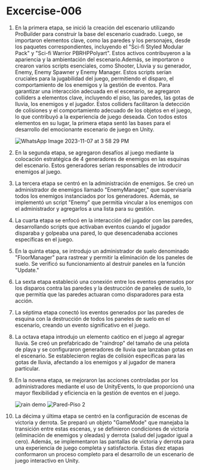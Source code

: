 # Excercise-006

1. En la primera etapa, se inició la creación del escenario utilizando ProBuilder para construir la base del escenario cuadrado. Luego, se importaron elementos clave, como las paredes y los personajes, desde los paquetes correspondientes, incluyendo el "Sci-fi Styled Modular Pack" y "Sci-fi Warrior PBRHPPolyart". Estos activos contribuyeron a la apariencia y la ambientación del escenario.Además, se importaron o crearon varios scripts esenciales, como Shooter, Lluvia y su generador, Enemy, Enemy Spawner y Enemy Manager. Estos scripts serían cruciales para la jugabilidad del juego, permitiendo el disparo, el comportamiento de los enemigos y la gestión de eventos. Para garantizar una interacción adecuada en el escenario, se agregaron colliders a elementos clave, incluyendo el piso, las paredes, las gotas de lluvia, los enemigos y el jugador. Estos colliders facilitaron la detección de colisiones y el comportamiento adecuado de los objetos en el juego, lo que contribuyó a la experiencia de juego deseada. Con todos estos elementos en su lugar, la primera etapa sentó las bases para el desarrollo del emocionante escenario de juego en Unity.

   ![WhatsApp Image 2023-11-07 at 3 58 29 PM](https://github.com/krivera65/Excercise-006/assets/143332773/a2e49c82-2cce-4458-ba31-e458dccb89ea)
   
2. En la segunda etapa, se agregaron desafíos al juego mediante la colocación estratégica de 4 generadores de enemigos en las esquinas del escenario. Estos generadores serían responsables de introducir enemigos al juego.

3. La tercera etapa se centró en la administración de enemigos. Se creó un administrador de enemigos llamado "EnemyManager," que supervisaría todos los enemigos instanciados por los generadores. Además, se implementó un script "Enemy" que permitía vincular a los enemigos con el administrador y agregarlos a una lista para su gestión.

4. La cuarta etapa se enfocó en la interacción del jugador con las paredes, desarrollando scripts que activaban eventos cuando el jugador disparaba y golpeaba una pared, lo que desencadenaba acciones específicas en el juego.

5. En la quinta etapa, se introdujo un administrador de suelo denominado "FloorManager" para rastrear y permitir la eliminación de los paneles de suelo. Se verificó su funcionamiento al destruir paneles en la función "Update."

6. La sexta etapa estableció una conexión entre los eventos generados por los disparos contra las paredes y la destrucción de paneles de suelo, lo que permitía que las paredes actuaran como disparadores para esta acción.

7. La séptima etapa conectó los eventos generados por las paredes de esquina con la destrucción de todos los paneles de suelo en el escenario, creando un evento significativo en el juego.

8. La octava etapa introdujo un elemento caótico en el juego al agregar lluvia. Se creó un prefabricado de "raindrop" del tamaño de una pelota de playa y se configuraron generadores de lluvia que lanzaban gotas en el escenario. Se establecieron reglas de colisión específicas para las gotas de lluvia, afectando a los enemigos y al jugador de manera particular.

9. En la novena etapa, se mejoraron las acciones controladas por los administradores mediante el uso de UnityEvents, lo que proporcionó una mayor flexibilidad y eficiencia en la gestión de eventos en el juego.

   ![rain demo](https://github.com/krivera65/Excercise-006/assets/143332773/1a9235f4-58e2-4c14-801b-85051e10ac3c)
   ![Pared-Piso 2](https://github.com/krivera65/Excercise-006/assets/143332773/f959afd6-9115-45b7-9eaa-b49111423275)

10. La décima y última etapa se centró en la configuración de escenas de victoria y derrota. Se preparó un objeto "GameMode" que manejaba la transición entre estas escenas, y se definieron condiciones de victoria (eliminación de enemigos y oleadas) y derrota (salud del jugador igual a cero). Además, se implementaron las pantallas de victoria y derrota para una experiencia de juego completa y satisfactoria. Estas diez etapas conformaron un proceso completo para el desarrollo de un escenario de juego interactivo en Unity.

   
